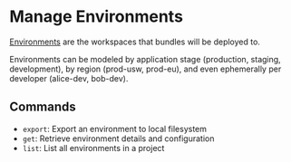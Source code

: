 # Manage Environments

[Environments](https://docs.massdriver.cloud/concepts/environments) are the workspaces that bundles will be deployed to.

Environments can be modeled by application stage (production, staging, development), by region (prod-usw, prod-eu), and even ephemerally per developer (alice-dev, bob-dev).

## Commands

- `export`: Export an environment to local filesystem
- `get`: Retrieve environment details and configuration
- `list`: List all environments in a project
